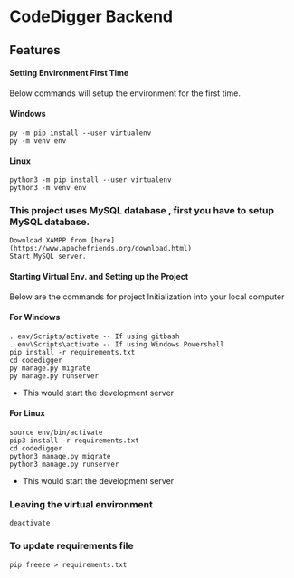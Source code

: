# CodeDigger Backend

## Features

#### Setting Environment First Time
Below commands will setup the environment for the first time.

#### Windows
```
py -m pip install --user virtualenv
py -m venv env
```
#### Linux
```
python3 -m pip install --user virtualenv
python3 -m venv env
```

### This project uses MySQL database , first you have to setup MySQL database. 
```
Download XAMPP from [here](https://www.apachefriends.org/download.html)
Start MySQL server.
```

#### Starting Virtual Env. and Setting up the Project
Below are the commands for project Initialization into your local computer
#### For Windows
```
. env/Scripts/activate -- If using gitbash
. env\Scripts\activate -- If using Windows Powershell
pip install -r requirements.txt
cd codedigger
py manage.py migrate
py manage.py runserver
```
- This would start the development server

#### For Linux
```
source env/bin/activate
pip3 install -r requirements.txt
cd codedigger
python3 manage.py migrate
python3 manage.py runserver
```
- This would start the development server 

### Leaving the virtual environment
```
deactivate
```

### To update requirements file 
```
pip freeze > requirements.txt
```